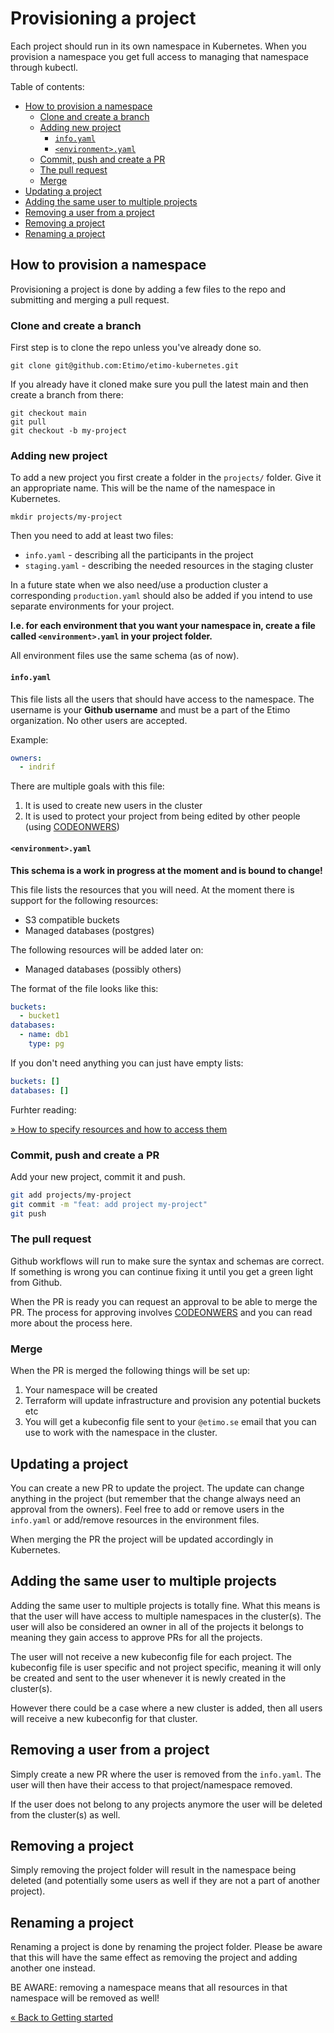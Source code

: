 # Provisioning a project

Each project should run in its own namespace in Kubernetes. When you provision a namespace you get full access to managing that namespace through kubectl.

Table of contents:

<!-- vscode-markdown-toc -->

- [How to provision a namespace](#how-to-provision-a-namespace)
  - [Clone and create a branch](#clone-and-create-a-branch)
  - [Adding new project](#adding-new-project)
    - [`info.yaml`](#`info.yaml`)
    - [`<environment>.yaml`](#`<environment>.yaml`)
  - [Commit, push and create a PR](#commit,-push-and-create-a-pr)
  - [The pull request](#the-pull-request)
  - [Merge](#merge)
- [Updating a project](#updating-a-project)
- [Adding the same user to multiple projects](#adding-the-same-user-to-multiple-projects)
- [Removing a user from a project](#removing-a-user-from-a-project)
- [Removing a project](#removing-a-project)
- [Renaming a project](#renaming-a-project)

<!-- vscode-markdown-toc-config
	numbering=false
	autoSave=true
	/vscode-markdown-toc-config -->
<!-- /vscode-markdown-toc -->

## <a name='how-to-provision-a-namespace'></a>How to provision a namespace

Provisioning a project is done by adding a few files to the repo and submitting and merging a pull request.

### <a name='clone-and-create-a-branch'></a>Clone and create a branch

First step is to clone the repo unless you've already done so.

```
git clone git@github.com:Etimo/etimo-kubernetes.git
```

If you already have it cloned make sure you pull the latest main and then create a branch from there:

```
git checkout main
git pull
git checkout -b my-project
```

### <a name='adding-new-project'></a>Adding new project

To add a new project you first create a folder in the `projects/` folder. Give it an appropriate name. This will be the name of the namespace in Kubernetes.

```
mkdir projects/my-project
```

Then you need to add at least two files:

- `info.yaml` - describing all the participants in the project
- `staging.yaml` - describing the needed resources in the staging cluster

In a future state when we also need/use a production cluster a corresponding `production.yaml` should also be added if you intend to use separate environments for your project.

**I.e. for each environment that you want your namespace in, create a file called `<environment>.yaml` in your project folder.**

All environment files use the same schema (as of now).

#### <a name='`info.yaml`'></a>`info.yaml`

This file lists all the users that should have access to the namespace. The username is your **Github username** and must be a part of the Etimo organization. No other users are accepted.

Example:

```yaml
owners:
  - indrif
```

There are multiple goals with this file:

1. It is used to create new users in the cluster
2. It is used to protect your project from being edited by other people (using [CODEONWERS](https://docs.github.com/en/repositories/managing-your-repositorys-settings-and-features/customizing-your-repository/about-code-owners))

#### <a name='`<environment>.yaml`'></a>`<environment>.yaml`

**This schema is a work in progress at the moment and is bound to change!**

This file lists the resources that you will need. At the moment there is support for the following resources:

- S3 compatible buckets
- Managed databases (postgres)

The following resources will be added later on:

- Managed databases (possibly others)

The format of the file looks like this:

```yaml
buckets:
  - bucket1
databases:
  - name: db1
    type: pg
```

If you don't need anything you can just have empty lists:

```yaml
buckets: []
databases: []
```

Furhter reading:

[» How to specify resources and how to access them](./Resources.md)

### <a name='commit,-push-and-create-a-pr'></a>Commit, push and create a PR

Add your new project, commit it and push.

```bash
git add projects/my-project
git commit -m "feat: add project my-project"
git push
```

### <a name='the-pull-request'></a>The pull request

Github workflows will run to make sure the syntax and schemas are correct. If something is wrong you can continue fixing it until you get a green light from Github.

When the PR is ready you can request an approval to be able to merge the PR. The process for approving involves [CODEONWERS](https://docs.github.com/en/repositories/managing-your-repositorys-settings-and-features/customizing-your-repository/about-code-owners) and you can read more about the process here.

### <a name='merge'></a>Merge

When the PR is merged the following things will be set up:

1. Your namespace will be created
2. Terraform will update infrastructure and provision any potential buckets etc
3. You will get a kubeconfig file sent to your `@etimo.se` email that you can use to work with the namespace in the cluster.

## <a name='updating-a-project'></a>Updating a project

You can create a new PR to update the project. The update can change anything in the project (but remember that the change always need an approval from the owners). Feel free to add or remove users in the `info.yaml` or add/remove resources in the environment files.

When merging the PR the project will be updated accordingly in Kubernetes.

## <a name='adding-the-same-user-to-multiple-projects'></a>Adding the same user to multiple projects

Adding the same user to multiple projects is totally fine. What this means is that the user will have access to multiple namespaces in the cluster(s). The user will also be considered an owner in all of the projects it belongs to meaning they gain access to approve PRs for all the projects.

The user will not receive a new kubeconfig file for each project. The kubeconfig file is user specific and not project specific, meaning it will only be created and sent to the user whenever it is newly created in the cluster(s).

However there could be a case where a new cluster is added, then all users will receive a new kubeconfig for that cluster.

## <a name='removing-a-user-from-a-project'></a>Removing a user from a project

Simply create a new PR where the user is removed from the `info.yaml`. The user will then have their access to that project/namespace removed.

If the user does not belong to any projects anymore the user will be deleted from the cluster(s) as well.

## <a name='removing-a-project'></a>Removing a project

Simply removing the project folder will result in the namespace being deleted (and potentially some users as well if they are not a part of another project).

## <a name='renaming-a-project'></a>Renaming a project

Renaming a project is done by renaming the project folder. Please be aware that this will have the same effect as removing the project and adding another one instead.

BE AWARE: removing a namespace means that all resources in that namespace will be removed as well!

[« Back to Getting started](./Host_GettingStarted.md)
